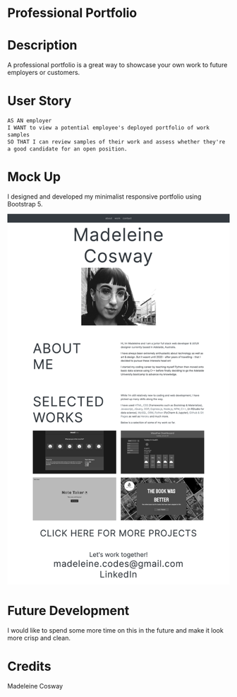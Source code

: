 # Professional Portfolio

# Description
A professional portfolio is a great way to showcase your own work to future employers or customers. 

# User Story
```
AS AN employer
I WANT to view a potential employee's deployed portfolio of work samples
SO THAT I can review samples of their work and assess whether they're a good candidate for an open position.
```

# Mock Up
I designed and developed my minimalist responsive portfolio using Bootstrap 5.

![portfolio screen capture](assets/images/portfolio.png)

# Future Development
I would like to spend some more time on this in the future and make it look more crisp and clean.

# Credits
Madeleine Cosway

